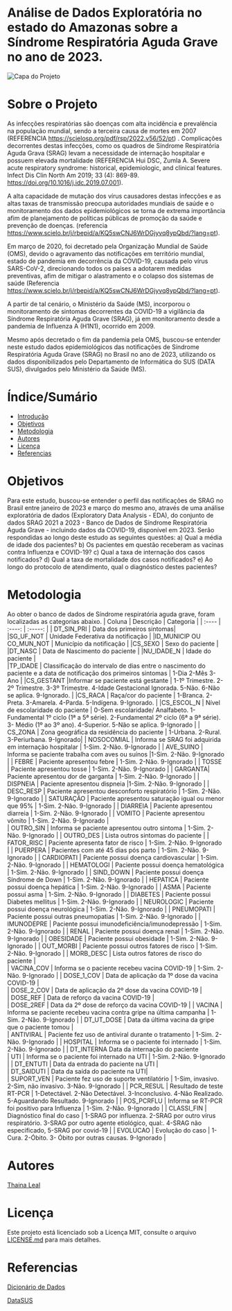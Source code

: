# Análise de Dados Exploratória no estado do Amazonas sobre a Síndrome Respiratória Aguda Grave no ano de 2023.


![Capa do Projeto](https://dive.sc.gov.br/images/doencas%20e%20agravos/Doen%C3%A7as%20Definitivas/Banners-SRAG-736x378px.png)

# Sobre o Projeto
As infecções respiratórias são doenças com alta incidência e prevalência na população mundial, sendo a terceira causa de mortes em 2007 (REFERENCIA https://scielosp.org/pdf/rsp/2022.v56/52/pt) . Complicações decorrentes destas infecções, como os quadros de Síndrome Respiratória Aguda Grava (SRAG) levam a necessidade de internação hospitalar e possuem elevada mortalidade (REFERENCIA Hui DSC, Zumla A. Severe acute respiratory syndrome: historical, epidemiologic, and clinical features. Infect Dis Clin North Am 2019; 33 (4): 869-89. https://doi.org/10.1016/j.idc.2019.07.001).  

A alta capacidade de mutação dos vírus causadores destas infecções e as altas taxas de transmissão preocupa autoridades mundiais de saúde e o monitoramento dos dados epidemiológicos se torna de extrema importância afim de planejamento de políticas públicas de promoção da saúde e prevenção de doenças. (referencia https://www.scielo.br/j/rbepid/a/KQ5swCNJ6WrDGjyvq8ypQbd/?lang=pt). 

Em março de 2020, foi decretado pela Organização Mundial de Saúde (OMS), devido o agravamento das notificações em território mundial, estado de pandemia em decorrência da COVID-19, causada pelo vírus SARS-CoV-2, direcionando todos os países a adotarem medidas preventivas, afim de mitigar o alastramento e o colapso dos sistemas de saúde (Referencia https://www.scielo.br/j/rbepid/a/KQ5swCNJ6WrDGjyvq8ypQbd/?lang=pt). 

A partir de tal cenário, o Ministério da Saúde (MS), incorporou o monitoramento de sintomas decorrentes da COVID-19 a vigilância da Síndrome Respiratória Aguda Grave (SRAG), já em monitoramento desde a pandemia de Influenza A (H1N1), ocorrido em 2009.

Mesmo após decretado o fim da pandemia pela OMS, buscou-se entender neste estudo dados epidemiológicos das notificações de Síndrome Respiratória Aguda Grave (SRAG) no Brasil no ano de 2023, utilizando os dados disponibilizados pelo Departamento de Informática do SUS (DATA SUS), divulgados pelo Ministério da Saúde (MS). 

# Índice/Sumário

* [Introdução](#sobre-o-projeto)
* [Objetivos](#objetivos)
* [Metodologia](#metodologia)
* [Autores](#autores)
* [Licença](#licença)
* [Referencias](#referencias)


# Objetivos
Para este estudo, buscou-se entender o perfil das notificações de SRAG no Brasil entre janeiro de 2023 e março do mesmo ano, através de uma análise exploratória de dados (Exploratory Data Analysis - EDA), do conjunto de dados SRAG 2021 a 2023 - Banco de Dados de Síndrome Respiratória Aguda Grave - incluindo dados da COVID-19, disponível em 2023. Serão respondidas ao longo deste estudo as seguintes questões:
a)	Qual a média de idade dos pacientes?
b)	Os pacientes em questão receberam as vacinas contra Influenza e COVID-19?
c)	Qual a taxa de internação dos casos notificados?
d)	Qual a taxa de mortalidade dos casos notificados?
e)	Ao longo do protocolo de atendimento, qual o diagnóstico destes pacientes?

# Metodologia
Ao obter o banco de dados de Síndrome respiratória aguda grave, foram localizadas as categorias abaixo.
| Coluna | Descrição | Categoria |
| :----         |     :----:      |          :-----: |
| DT_SIN_PRI |	Data dos primeiros sintomas| 	
|SG_UF_NOT |	Unidade Federativa da notificação |	
|ID_MUNICIP OU CO_MUN_NOT | Município da notificação |
|CS_SEXO | Sexo do paciente |
|DT_NASC | Data de Nascimento do paciente |	
|NU_IDADE_N | Idade do paciente |	
|TP_IDADE | Classificação do intervalo de dias entre o nascimento do paciente e a data de notificação dos primeiros sintomas | 1-Dia  2-Mês  3-Ano |
|CS_GESTANT |Informar se paciente está gestante | 1-1º Trimestre. 2-2º Trimestre. 3-3º Trimestre. 4-Idade Gestacional Ignorada. 5-Não. 6-Não se aplica. 9-Ignorado. |
|CS_RACA | Raça/cor do paciente | 1-Branca. 2-Preta.  3-Amarela.  4-Parda.  5-Indígena.  9-Ignorado. |
|CS_ESCOL_N |	Nível de escolaridade do paciente | 0-Sem escolaridade/ Analfabeto. 1-Fundamental 1º ciclo (1ª a 5ª série). 2-Fundamental 2º ciclo (6ª a 9ª série). 3- Médio (1º ao 3º ano). 4-Superior. 5-Não se aplica. 9-Ignorado |
| CS_ZONA | Zona geográfica da residência do paciente | 1-Urbana. 2-Rural. 3-Periurbana.  9-Ignorado|
| NOSOCOMIAL	 | Informa se SRAG foi adquirida em internação hospitalar | 1-Sim. 2-Não. 9-Ignorado |
| AVE_SUINO |	Informa se paciente trabalha com aves ou suínos  |1-Sim. 2-Não. 9-Ignorado |
| FEBRE	 | Paciente apresentou febre |	1-Sim. 2-Não. 9-Ignorado |
| TOSSE	 | Paciente apresentou tosse |	1-Sim. 2-Não. 9-Ignorado |
| GARGANTA|	Paciente apresentou dor de garganta |	1-Sim. 2-Não. 9-Ignorado |
| DISPNEIA | Paciente apresentou dispneia  |1-Sim. 2-Não. 9-Ignorado |
| DESC_RESP |	Paciente apresentou desconforto respiratório |	1-Sim. 2-Não. 9-Ignorado |
| SATURAÇÃO |  Paciente apresentou saturação igual ou menor que 95% | 1-Sim. 2-Não. 9-Ignorado |
| DIARREIA | Paciente apresentou diarreia |  1-Sim. 2-Não. 9-Ignorado |
| VOMITO | Paciente apresentou vômito | 1-Sim. 2-Não. 9-Ignorado |		
| OUTRO_SIN |	Informa se paciente apresentou outro sintoma | 1-Sim. 2-Não. 9-Ignorado |
| OUTRO_DES |	Lista outros sintomas do paciente |	
| FATOR_RISC |	Paciente apresenta fator de risco | 1-Sim. 2-Não. 9-Ignorado |
| PUERPERA | Pacientes com até 45 dias pós parto | 1-Sim. 2-Não. 9-Ignorado |
| CARDIOPATI |	Paciente possui doença cardiovascular | 1-Sim. 2-Não. 9-Ignorado |
| HEMATOLOGI | Paciente possui doença hematológica | 1-Sim. 2-Não. 9-Ignorado |
| SIND_DOWN | Paciente possui doença Síndrome de Down | 1-Sim. 2-Não. 9-Ignorado |
| HEPATICA | Paciente possui doença hepática | 1-Sim. 2-Não. 9-Ignorado |
| ASMA | Paciente possui asma	 | 1-Sim. 2-Não. 9-Ignorado |
| DIABETES | Paciente possui Diabetes mellitus | 1-Sim. 2-Não. 9-Ignorado |
| NEUROLOGIC	| Paciente possui doença neurológica |	1-Sim. 2-Não. 9-Ignorado |
| PNEUMOPATI	| Paciente possui outras pneumopatias | 1-Sim. 2-Não. 9-Ignorado |
| IMUNODEPRE | Paciente possui imunodeficiência/imunodepressão |	1-Sim. 2-Não. 9-Ignorado |
| RENAL | Paciente possui doença renal	 | 1-Sim. 2-Não. 9-Ignorado |
| OBESIDADE |	Paciente possui obesidade | 1-Sim. 2-Não. 9-Ignorado |
| OUT_MORBI | Paciente possui outros fatores de risco | 1-Sim. 2-Não. 9-Ignorado |
| MORB_DESC | Lista outros fatores de risco do paciente |	
| VACINA_COV | Informa se o paciente recebeu vacina COVID-19 | 1-Sim. 2-Não. 9-Ignorado |
| DOSE_1_COV | Data de aplicação da 1º dose da vacina COVID-19 |	
| DOSE_2_COV | Data de aplicação da 2º dose da vacina COVID-19 |	
| DOSE_REF | Data de reforço da vacina COVID-19 |	
| DOSE_2REF |	Data da 2º dose de reforço da vacina COVID-19	|
| VACINA | Informa se paciente recebeu vacina contra gripe na última campanha | 1-Sim. 2-Não. 9-Ignorado |
| DT_UT_DOSE | Data da última vacina da gripe que o paciente tomou |	
| ANTIVIRAL |	Paciente fez uso de antiviral durante o tratamento | 1-Sim. 2-Não. 9-Ignorado |
| HOSPITAL |	Informa se o paciente foi internado | 1-Sim. 2-Não. 9-Ignorado |
| DT_INTERNA	Data da internação do paciente	
| UTI |	Informa se o paciente foi internado na UTI | 1-Sim. 2-Não. 9-Ignorado |
| DT_ENTUTI |	Data da entrada do paciente na UTI |	
| DT_SAIDUTI |	Data da saída do paciente na UTI|	
| SUPORT_VEN | Paciente fez uso de suporte ventilatório |	1-Sim, invasivo. 2-Sim, não invasivo. 3-Não. 9-Ignorado |
| PCR_RESUL	| Resultado de teste RT-PCR |	1-Detectável. 2-Não Detectável. 3-Inconclusivo. 4-Não Realizado. 5-Aguardando Resultado. 9-Ignorado |
| POS_PCRFLU |	Informa se RT-PCR foi positivo para Influenza |	1-Sim. 2-Não. 9-Ignorado |
| CLASSI_FIN |	Diagnóstico final do caso |	1-SRAG por influenza. 2-SRAG por outro vírus respiratório. 3-SRAG por outro agente etiológico, qual:. 4-SRAG não especificado, 5-SRAG por covid-19 |
| EVOLUCAO |	Evolução do caso |	1-Cura. 2-Óbito. 3- Óbito por outras causas.  9-Ignorado | 


# Autores

[Thaina Leal](https://github.com/Thaina-Leal)

# Licença

Este projeto está licenciado sob a Licença MIT,  consulte o arquivo [LICENSE.md](LICENSE.md) para mais detalhes.

# Referencias
[Dicionário de Dados](https://s3.sa-east-1.amazonaws.com/ckan.saude.gov.br/SRAG/pdfs/Dicionario_de_Dados_SRAG_Hospitalizado_19.09.2022.pdf)

[DataSUS](https://opendatasus.saude.gov.br/dataset/srag-2021-a-2023)

